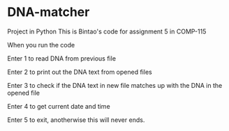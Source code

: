 # DNA-matcher
Project in Python
This is Bintao's code for assignment 5 in COMP-115

When you run the code

  Enter 1 to read DNA from previous file
  
  Enter 2 to print out the DNA text from opened files
  
  Enter 3 to check if the DNA text in new file matches up with the DNA in the opened file
  
  Enter 4 to get current date and time
  
  Enter 5 to exit, anotherwise this will never ends.
